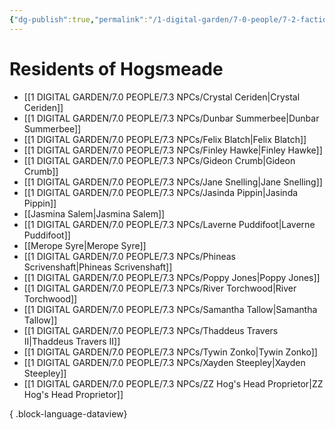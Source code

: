 ```yaml
---
{"dg-publish":true,"permalink":"/1-digital-garden/7-0-people/7-2-factions/7-2-7-hogsmeade-residents/"}
---
```


# Residents of Hogsmeade

- [[1 DIGITAL GARDEN/7.0 PEOPLE/7.3 NPCs/Crystal Ceriden\|Crystal Ceriden]]
- [[1 DIGITAL GARDEN/7.0 PEOPLE/7.3 NPCs/Dunbar Summerbee\|Dunbar Summerbee]]
- [[1 DIGITAL GARDEN/7.0 PEOPLE/7.3 NPCs/Felix Blatch\|Felix Blatch]]
- [[1 DIGITAL GARDEN/7.0 PEOPLE/7.3 NPCs/Finley Hawke\|Finley Hawke]]
- [[1 DIGITAL GARDEN/7.0 PEOPLE/7.3 NPCs/Gideon Crumb\|Gideon Crumb]]
- [[1 DIGITAL GARDEN/7.0 PEOPLE/7.3 NPCs/Jane Snelling\|Jane Snelling]]
- [[1 DIGITAL GARDEN/7.0 PEOPLE/7.3 NPCs/Jasinda Pippin\|Jasinda Pippin]]
- [[Jasmina Salem\|Jasmina Salem]]
- [[1 DIGITAL GARDEN/7.0 PEOPLE/7.3 NPCs/Laverne Puddifoot\|Laverne Puddifoot]]
- [[Merope Syre\|Merope Syre]]
- [[1 DIGITAL GARDEN/7.0 PEOPLE/7.3 NPCs/Phineas Scrivenshaft\|Phineas Scrivenshaft]]
- [[1 DIGITAL GARDEN/7.0 PEOPLE/7.3 NPCs/Poppy Jones\|Poppy Jones]]
- [[1 DIGITAL GARDEN/7.0 PEOPLE/7.3 NPCs/River Torchwood\|River Torchwood]]
- [[1 DIGITAL GARDEN/7.0 PEOPLE/7.3 NPCs/Samantha Tallow\|Samantha Tallow]]
- [[1 DIGITAL GARDEN/7.0 PEOPLE/7.3 NPCs/Thaddeus Travers II\|Thaddeus Travers II]]
- [[1 DIGITAL GARDEN/7.0 PEOPLE/7.3 NPCs/Tywin Zonko\|Tywin Zonko]]
- [[1 DIGITAL GARDEN/7.0 PEOPLE/7.3 NPCs/Xayden Steepley\|Xayden Steepley]]
- [[1 DIGITAL GARDEN/7.0 PEOPLE/7.3 NPCs/ZZ Hog's Head Proprietor\|ZZ Hog's Head Proprietor]]

{ .block-language-dataview}
